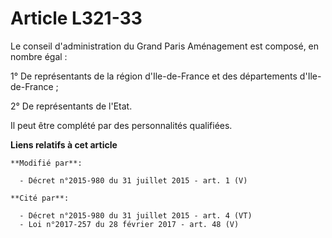 # Article L321-33

Le conseil d'administration du       Grand Paris Aménagement est composé, en nombre égal : 

1° De représentants de la région d'Ile-de-France et des départements d'Ile-de-France ; 

2° De représentants de l'Etat. 

Il peut être complété par des personnalités qualifiées.

**Liens relatifs à cet article**

	**Modifié par**:

	  - Décret n°2015-980 du 31 juillet 2015 - art. 1 (V)

	**Cité par**:

	  - Décret n°2015-980 du 31 juillet 2015 - art. 4 (VT)
	  - Loi n°2017-257 du 28 février 2017 - art. 48 (V)
